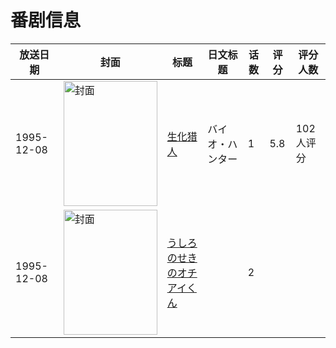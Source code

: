 # 番剧信息

|放送日期|封面|标题|日文标题|话数|评分|评分人数|
|---|---|---|---|---|---|---|
|1995-12-08|<img src="//lain.bgm.tv/pic/cover/c/bd/c0/18107_nqS5q.jpg" alt="封面" style="width:150px;height:200px;object-fit:cover;">|[生化猎人](https://bangumi.tv/subject/18107)|バイオ・ハンター|1|5.8|102人评分|
|1995-12-08|<img src="//lain.bgm.tv/pic/cover/c/df/89/534161_D1J1z.jpg" alt="封面" style="width:150px;height:200px;object-fit:cover;">|[うしろのせきのオチアイくん](https://bangumi.tv/subject/534161)||2|||
